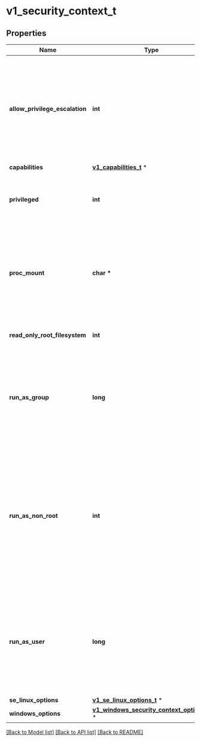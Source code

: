 # v1_security_context_t

## Properties
Name | Type | Description | Notes
------------ | ------------- | ------------- | -------------
**allow_privilege_escalation** | **int** | AllowPrivilegeEscalation controls whether a process can gain more privileges than its parent process. This bool directly controls if the no_new_privs flag will be set on the container process. AllowPrivilegeEscalation is true always when the container is: 1) run as Privileged 2) has CAP_SYS_ADMIN | [optional] 
**capabilities** | [**v1_capabilities_t**](v1_capabilities.md) \* |  | [optional] 
**privileged** | **int** | Run container in privileged mode. Processes in privileged containers are essentially equivalent to root on the host. Defaults to false. | [optional] 
**proc_mount** | **char \*** | procMount denotes the type of proc mount to use for the containers. The default is DefaultProcMount which uses the container runtime defaults for readonly paths and masked paths. This requires the ProcMountType feature flag to be enabled. | [optional] 
**read_only_root_filesystem** | **int** | Whether this container has a read-only root filesystem. Default is false. | [optional] 
**run_as_group** | **long** | The GID to run the entrypoint of the container process. Uses runtime default if unset. May also be set in PodSecurityContext.  If set in both SecurityContext and PodSecurityContext, the value specified in SecurityContext takes precedence. | [optional] 
**run_as_non_root** | **int** | Indicates that the container must run as a non-root user. If true, the Kubelet will validate the image at runtime to ensure that it does not run as UID 0 (root) and fail to start the container if it does. If unset or false, no such validation will be performed. May also be set in PodSecurityContext.  If set in both SecurityContext and PodSecurityContext, the value specified in SecurityContext takes precedence. | [optional] 
**run_as_user** | **long** | The UID to run the entrypoint of the container process. Defaults to user specified in image metadata if unspecified. May also be set in PodSecurityContext.  If set in both SecurityContext and PodSecurityContext, the value specified in SecurityContext takes precedence. | [optional] 
**se_linux_options** | [**v1_se_linux_options_t**](v1_se_linux_options.md) \* |  | [optional] 
**windows_options** | [**v1_windows_security_context_options_t**](v1_windows_security_context_options.md) \* |  | [optional] 

[[Back to Model list]](../README.md#documentation-for-models) [[Back to API list]](../README.md#documentation-for-api-endpoints) [[Back to README]](../README.md)


